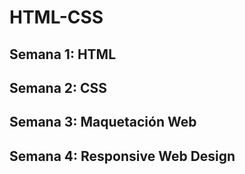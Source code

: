 # HTML-CSS
## Semana 1: HTML
## Semana 2: CSS
## Semana 3: Maquetación Web
## Semana 4: Responsive Web Design
